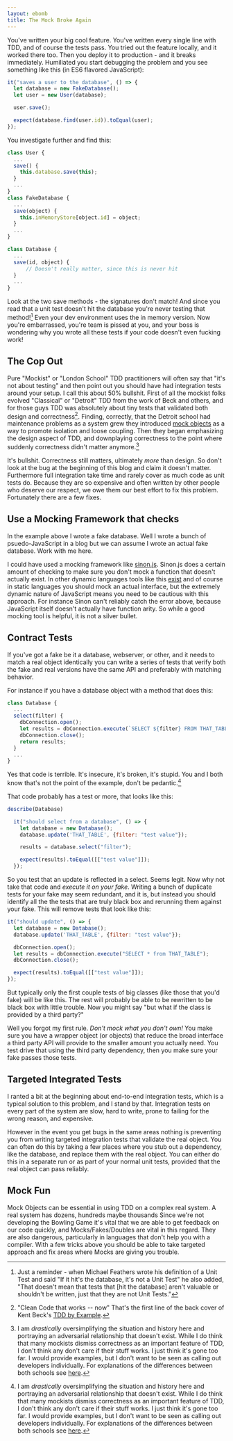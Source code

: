 ```yaml
---
layout: ebomb
title: The Mock Broke Again
---
```


You've written your big cool feature. You've written every single line with TDD,
and of course the tests pass. You tried out the feature locally, and it worked there
too. Then you deploy it to production - and it breaks immediately. Humiliated you
start debugging the problem and you see something like this (in ES6 flavored JavaScript):

```javascript
it("saves a user to the database", () => {
  let database = new FakeDatabase();
  let user = new User(database);

  user.save();

  expect(database.find(user.id)).toEqual(user);
});
```

You investigate further and find this:

```javascript
class User {
  ...
  save() {
    this.database.save(this);
  }
  ...
}
class FakeDatabase {
  ...
  save(object) {
    this.inMemoryStore[object.id] = object;
  }
  ...
}

class Database {
  ...
  save(id, object) {
      // Doesn't really matter, since this is never hit
  }
  ...
}
```

Look at the two save methods - the signatures don't match! And since you read that
a unit test doesn't hit the database you're never testing that method![^1] Even
your dev environment uses the in memory version. Now you're embarrassed, you're team
is pissed at you, and your boss is wondering why you wrote all these tests if your
code doesn't even fucking work!

## The Cop Out

Pure "Mockist" or "London School" TDD practitioners will often say that "it's not
about testing" and then point out you should have had integration tests around your
setup. I call this about 50% bullshit. First of all the mockist folks evolved "Classical"
or "Detroit" TDD from the work of Beck and others, and for those guys TDD was absolutely
about tiny tests that validated both design and correctness[^2]. Finding, correctly,
that the Detroit school had maintenance problems as a system grew they introduced
[mock objects](http://www.ccs.neu.edu/research/demeter/related-work/extreme-programming/MockObjectsFinal.PDF)
as a way to promote isolation and loose coupling. Then they began emphasizing the
design aspect of TDD, and downplaying correctness to the point where suddenly
correctness didn't matter anymore.[^3]

It's bullshit. Correctness still matters, ultimately _more_ than design. So don't look
at the bug at the beginning of this blog and claim it doesn't matter. Furthermore full integration
take time and rarely cover as much code as unit tests do. Because they are so expensive
and often written by other people who deserve our respect, we owe them our best effort
to fix this problem. Fortunately there are a few fixes.

## Use a Mocking Framework that checks

In the example above I wrote a fake database. Well I wrote a bunch of psuedo-JavaScript
in a blog but we can assume I wrote an actual fake database. Work with me here.

I could have used a mocking framework like [sinon.js](http://sinonjs.org/). Sinon.js
does a certain amount of checking to make sure you don't mock a function that doesn't
actually exist. In other dynamic languages tools like this [exist](https://github.com/JoshCheek/surrogate)
and of course in static languages you should mock an actual interface, but the extremely
dynamic nature of JavaScript means you need to be cautious with this approach. For
instance Sinon can't reliably catch the error above, because JavaScript itself doesn't
actually have function arity. So while a good mocking tool is helpful, it is not a
silver bullet.

## Contract Tests

If you've got a fake be it a database, webserver, or other, and it needs to match
a real object identically you can write a series of tests that verify both the fake
and real versions have the same API and preferably with matching behavior.

For instance if you have a database object with a method that does this:

```javascript
class Database {
  ...
  select(filter) {
    dbConnection.open();
    let results = dbConnection.execute(`SELECT ${filter} FROM THAT_TABLE`);
    dbConnection.close();
    return results;
  }
  ...
}
```

Yes that code is terrible. It's insecure, it's broken, it's stupid. You and I both
know that's not the point of the example, don't be pedantic.[^3]

That code probably has a test or more, that looks like this:

```javascript
describe(Database)

  it("should select from a database", () => {
    let database = new Database();
    database.update('THAT_TABLE', {filter: "test value"});

    results = database.select("filter");

    expect(results).toEqual([["test value"]]);
  });
```

So you test that an update is reflected in a select. Seems legit. Now why not take
that code and _execute it on your fake_. Writing a bunch of duplicate tests for your
fake may seem redundant, and it is, but instead you should identify all the the tests
that are truly black box and rerunning them against your fake. This will remove
tests that look like this:

```javascript
it("should update", () => {
  let database = new Database();
  database.update('THAT_TABLE', {filter: "test value"});

  dbConnection.open();
  let results = dbConnection.execute("SELECT * from THAT_TABLE");
  dbConnection.close();

  expect(results).toEqual([["test value"]]);
});
```

But typically only the first couple tests of big classes (like those that you'd fake)
will be like this. The rest will probably be able to be rewritten to be black box
with little trouble. Now you might say "but what if the class is provided by a third
party?"

Well you forgot my first rule. _Don't mock what you don't own!_ You make sure you
have a wrapper object (or objects) that reduce the broad interface a third party
API will provide to the smaller amount you actually need. You test drive that using
the third party dependency, then you make sure your fake passes those tests.

## Targeted Integrated Tests

I ranted a bit at the beginning about end-to-end integration tests, which is a typical solution to this problem, and I stand by that. Integration tests on every part of the system are slow, hard to write, prone to failing for the wrong reason, and expensive.

However in the event you get bugs in the same areas nothing is preventing you from writing targeted integration tests that validate the real object. You can often do this by taking a few places where you stub out a dependency, like the database, and replace them with the real object. You can either do this in a separate run or as
part of your normal unit tests, provided that the real object can pass reliably.

## Mock Fun

Mock Objects can be essential in using TDD on a complex real system. A real system
has dozens, hundreds maybe thousands Since we're
not developing the Bowling Game it's vital that we are able to get feedback on our
code quickly, and Mocks/Fakes/Doubles are vital in this regard. They are also
dangerous, particularly in languages that don't help you with a compiler. With a few
tricks above you should be able to take targeted approach and fix areas where Mocks
are giving you trouble.


[^1]: Just a reminder - when Michael Feathers wrote his definition of a Unit Test and said "If it hit's the database, it's not a Unit Test" he also added, "That doesn't mean that tests that [hit the database] aren't valuable or shouldn't be written, just that they are not Unit Tests."
[^2]: "Clean Code that works -- now" That's the first line of the back cover of Kent Beck's [TDD by Example](http://www.amazon.com/Test-Driven-Development-Kent-Beck/dp/0321146530/ref=sr_1_1?ie=UTF8&qid=1446473371&sr=8-1&keywords=test+driven+development). 
[^3]: I am _drastically_ oversimplifying the situation and history here and portraying an adversarial relationship that doesn't exist. While I do think that many mockists dismiss correctness as an important feature of TDD, I don't think any don't care if their stuff works. I just think it's gone too far. I would provide examples, but I don't want to be seen as calling out developers individually. For explanations of the differences between both schools see [here](http://programmers.stackexchange.com/questions/123627/what-are-the-london-and-chicago-schools-of-tdd).
